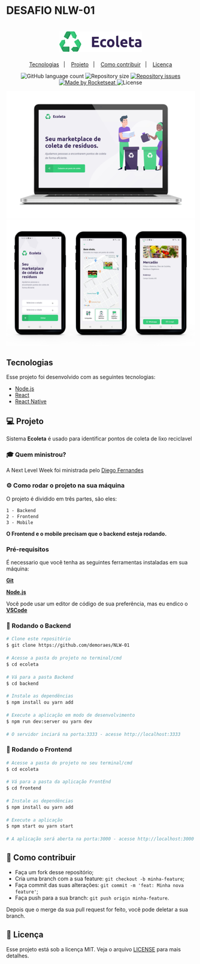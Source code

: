 # DESAFIO NLW-01

<h1 align="center">
    <img alt="Ecoleta" title="Ecoleta" src="https://github.com/demoraes/NLW-01/blob/master/.github/logo.svg" width="220px" />
</h1>

<p align="center">
  <a href="#-tecnologias">Tecnologias</a>&nbsp;&nbsp;&nbsp;|&nbsp;&nbsp;&nbsp;
  <a href="#-projeto">Projeto</a>&nbsp;&nbsp;&nbsp;|&nbsp;&nbsp;&nbsp;
  <a href="#-como-contribuir">Como contribuir</a>&nbsp;&nbsp;&nbsp;|&nbsp;&nbsp;&nbsp;
  <a href="#memo-licença">Licença</a>
</p>


<p align="center">

<img alt="GitHub language count" src="https://img.shields.io/github/languages/count/demoraes/nlw-01">

  <img alt="Repository size" src="https://img.shields.io/github/repo-size/demoraes/NLW-01">
  
  <a href="https://github.com/demoraes/NLW-01/issues">
    <img alt="Repository issues" src="https://img.shields.io/github/issues/ialexanderbrito/ecoleta.svg">
  </a>
    
  <a href="https://rocketseat.com.br">
    <img alt="Made by Rocketseat" src="https://img.shields.io/badge/made%20by-Rocketseat-blueviolet">
  </a>
    <img alt="License" src="https://img.shields.io/badge/license-MIT-blueviolet">
</p>

<p align="center">
 <img src=".github/mockup-pc.png"  />
 <img src=".github/mockup.png"  />
</p>

## Tecnologias

Esse projeto foi desenvolvido com as seguintes tecnologias:

- [Node.js](https://nodejs.org/en/)
- [React](https://pt-br.reactjs.org/)
- [React Native](https://reactnative.dev/)


## 💻 Projeto

 Sistema <b>Ecoleta</b> é usado para identificar pontos de coleta de lixo reciclavel


### :mortar_board: Quem ministrou?

  A Next Level Week foi ministrada pelo [Diego Fernandes](https://github.com/diego3g)

### ⚙ Como rodar o projeto na sua máquina

  O projeto é dividido em três partes, são eles:

    1 - Backend
    2 - Frontend
    3 - Mobile

  <b>O Frontend e o mobile precisam que o backend esteja rodando.</b>

### Pré-requisitos

  É necessario que você tenha as seguintes ferramentas instaladas em sua máquina:

  <b>[Git](https://git-scm.com)</b>

  <b>[Node.js](https://nodejs.org/en/)</b>

  Você pode usar um editor de código de sua preferência, mas eu endico o <b>[VSCode](https://code.visualstudio.com/)</b>

### 🧭 Rodando o Backend

```bash
# Clone este repositório
$ git clone https://github.com/demoraes/NLW-01

# Acesse a pasta do projeto no terminal/cmd
$ cd ecoleta

# Vá para a pasta Backend
$ cd backend

# Instale as dependências
$ npm install ou yarn add

# Execute a aplicação em modo de desenvolvimento
$ npm run dev:server ou yarn dev

# O servidor inciará na porta:3333 - acesse http://localhost:3333 
```


### 🧭 Rodando o Frontend

```bash
# Acesse a pasta do projeto no seu terminal/cmd
$ cd ecoleta

# Vá para a pasta da aplicação FrontEnd
$ cd frontend

# Instale as dependências
$ npm install ou yarn add

# Execute a aplicação
$ npm start ou yarn start

# A aplicação será aberta na porta:3000 - acesse http://localhost:3000
```

## 🤔 Como contribuir

- Faça um fork desse repositório;
- Cria uma branch com a sua feature: `git checkout -b minha-feature`;
- Faça commit das suas alterações: `git commit -m 'feat: Minha nova feature'`;
- Faça push para a sua branch: `git push origin minha-feature`.

Depois que o merge da sua pull request for feito, você pode deletar a sua branch.


## :memo: Licença

Esse projeto está sob a licença MIT. Veja o arquivo [LICENSE](LICENSE.md) para mais detalhes.









